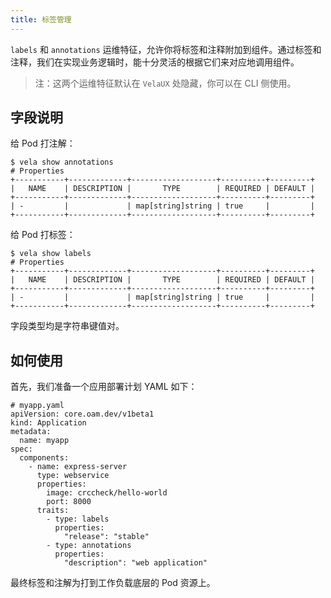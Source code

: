 ```yaml
---
title: 标签管理
---
```

`labels` 和 `annotations` 运维特征，允许你将标签和注释附加到组件。通过标签和注释，我们在实现业务逻辑时，能十分灵活的根据它们来对应地调用组件。

> 注：这两个运维特征默认在 `VelaUX` 处隐藏，你可以在 CLI 侧使用。

## 字段说明

给 Pod 打注解：

```shell
$ vela show annotations
# Properties
+-----------+-------------+-------------------+----------+---------+
|   NAME    | DESCRIPTION |       TYPE        | REQUIRED | DEFAULT |
+-----------+-------------+-------------------+----------+---------+
| -         |             | map[string]string | true     |         |
+-----------+-------------+-------------------+----------+---------+
```

给 Pod 打标签：

```shell
$ vela show labels
# Properties
+-----------+-------------+-------------------+----------+---------+
|   NAME    | DESCRIPTION |       TYPE        | REQUIRED | DEFAULT |
+-----------+-------------+-------------------+----------+---------+
| -         |             | map[string]string | true     |         |
+-----------+-------------+-------------------+----------+---------+
```

字段类型均是字符串键值对。

## 如何使用

首先，我们准备一个应用部署计划 YAML 如下：

```shell
# myapp.yaml
apiVersion: core.oam.dev/v1beta1
kind: Application
metadata:
  name: myapp
spec:
  components:
    - name: express-server
      type: webservice
      properties:
        image: crccheck/hello-world
        port: 8000
      traits:
        - type: labels
          properties:
            "release": "stable"
        - type: annotations
          properties:
            "description": "web application"
```

最终标签和注解为打到工作负载底层的 Pod 资源上。